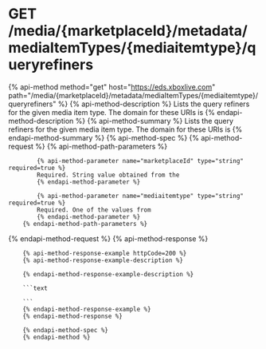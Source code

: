 # GET /media/{marketplaceId}/metadata/mediaItemTypes/{mediaitemtype}/queryrefiners

{% api-method method="get" host="https://eds.xboxlive.com" path="/media/{marketplaceId}/metadata/mediaItemTypes/{mediaitemtype}/queryrefiners" %}
        {% api-method-description %}
        Lists the query refiners for the given media item type. The domain for these URIs is 
        {% endapi-method-description %}
        {% api-method-summary %}
        Lists the query refiners for the given media item type. The domain for these URIs is 
        {% endapi-method-summary %}
        {% api-method-spec %}
        {% api-method-request %}
        {% api-method-path-parameters %}
        
            {% api-method-parameter name="marketplaceId" type="string" required=true %}
            Required. String value obtained from the 
            {% endapi-method-parameter %}

            {% api-method-parameter name="mediaitemtype" type="string" required=true %}
            Required. One of the values from 
            {% endapi-method-parameter %}
        {% endapi-method-path-parameters %}
{% endapi-method-request %}
        {% api-method-response %}
        
        {% api-method-response-example httpCode=200 %}
        {% api-method-response-example-description %}
        
        {% endapi-method-response-example-description %}
        
        ```text
        
        ```
        {% endapi-method-response-example %}
        {% endapi-method-response %}
        
        {% endapi-method-spec %}
        {% endapi-method %}